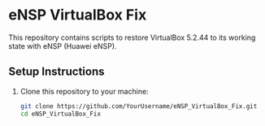 # eNSP VirtualBox Fix

This repository contains scripts to restore VirtualBox 5.2.44 to its working state with eNSP (Huawei eNSP).

## Setup Instructions

1. Clone this repository to your machine:
   ```bash
   git clone https://github.com/YourUsername/eNSP_VirtualBox_Fix.git
   cd eNSP_VirtualBox_Fix
